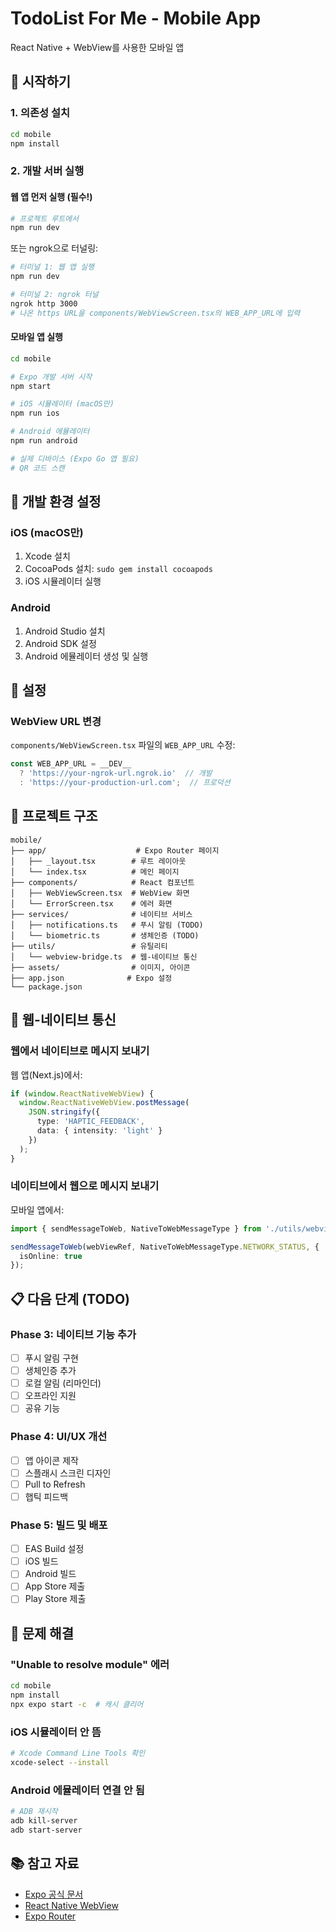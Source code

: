 # TodoList For Me - Mobile App

React Native + WebView를 사용한 모바일 앱

## 🚀 시작하기

### 1. 의존성 설치

```bash
cd mobile
npm install
```

### 2. 개발 서버 실행

#### 웹 앱 먼저 실행 (필수!)

```bash
# 프로젝트 루트에서
npm run dev
```

또는 ngrok으로 터널링:

```bash
# 터미널 1: 웹 앱 실행
npm run dev

# 터미널 2: ngrok 터널
ngrok http 3000
# 나온 https URL을 components/WebViewScreen.tsx의 WEB_APP_URL에 입력
```

#### 모바일 앱 실행

```bash
cd mobile

# Expo 개발 서버 시작
npm start

# iOS 시뮬레이터 (macOS만)
npm run ios

# Android 에뮬레이터
npm run android

# 실제 디바이스 (Expo Go 앱 필요)
# QR 코드 스캔
```

## 📱 개발 환경 설정

### iOS (macOS만)

1. Xcode 설치
2. CocoaPods 설치: `sudo gem install cocoapods`
3. iOS 시뮬레이터 실행

### Android

1. Android Studio 설치
2. Android SDK 설정
3. Android 에뮬레이터 생성 및 실행

## 🔧 설정

### WebView URL 변경

`components/WebViewScreen.tsx` 파일의 `WEB_APP_URL` 수정:

```typescript
const WEB_APP_URL = __DEV__ 
  ? 'https://your-ngrok-url.ngrok.io'  // 개발
  : 'https://your-production-url.com';  // 프로덕션
```

## 📂 프로젝트 구조

```
mobile/
├── app/                    # Expo Router 페이지
│   ├── _layout.tsx        # 루트 레이아웃
│   └── index.tsx          # 메인 페이지
├── components/            # React 컴포넌트
│   ├── WebViewScreen.tsx  # WebView 화면
│   └── ErrorScreen.tsx    # 에러 화면
├── services/              # 네이티브 서비스
│   ├── notifications.ts   # 푸시 알림 (TODO)
│   └── biometric.ts       # 생체인증 (TODO)
├── utils/                 # 유틸리티
│   └── webview-bridge.ts  # 웹-네이티브 통신
├── assets/                # 이미지, 아이콘
├── app.json              # Expo 설정
└── package.json
```

## 🔗 웹-네이티브 통신

### 웹에서 네이티브로 메시지 보내기

웹 앱(Next.js)에서:

```typescript
if (window.ReactNativeWebView) {
  window.ReactNativeWebView.postMessage(
    JSON.stringify({
      type: 'HAPTIC_FEEDBACK',
      data: { intensity: 'light' }
    })
  );
}
```

### 네이티브에서 웹으로 메시지 보내기

모바일 앱에서:

```typescript
import { sendMessageToWeb, NativeToWebMessageType } from './utils/webview-bridge';

sendMessageToWeb(webViewRef, NativeToWebMessageType.NETWORK_STATUS, {
  isOnline: true
});
```

## 📋 다음 단계 (TODO)

### Phase 3: 네이티브 기능 추가

- [ ] 푸시 알림 구현
- [ ] 생체인증 추가
- [ ] 로컬 알림 (리마인더)
- [ ] 오프라인 지원
- [ ] 공유 기능

### Phase 4: UI/UX 개선

- [ ] 앱 아이콘 제작
- [ ] 스플래시 스크린 디자인
- [ ] Pull to Refresh
- [ ] 햅틱 피드백

### Phase 5: 빌드 및 배포

- [ ] EAS Build 설정
- [ ] iOS 빌드
- [ ] Android 빌드
- [ ] App Store 제출
- [ ] Play Store 제출

## 🐛 문제 해결

### "Unable to resolve module" 에러

```bash
cd mobile
npm install
npx expo start -c  # 캐시 클리어
```

### iOS 시뮬레이터 안 뜸

```bash
# Xcode Command Line Tools 확인
xcode-select --install
```

### Android 에뮬레이터 연결 안 됨

```bash
# ADB 재시작
adb kill-server
adb start-server
```

## 📚 참고 자료

- [Expo 공식 문서](https://docs.expo.dev/)
- [React Native WebView](https://github.com/react-native-webview/react-native-webview)
- [Expo Router](https://expo.github.io/router/docs/)

